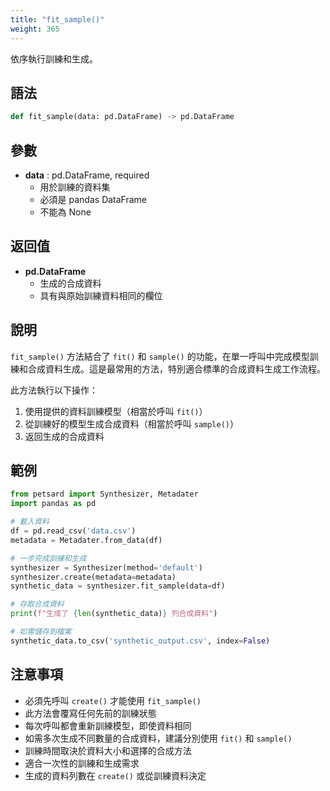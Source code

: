```yaml
---
title: "fit_sample()"
weight: 365
---
```


依序執行訓練和生成。

## 語法

```python
def fit_sample(data: pd.DataFrame) -> pd.DataFrame
```

## 參數

- **data** : pd.DataFrame, required
    - 用於訓練的資料集
    - 必須是 pandas DataFrame
    - 不能為 None

## 返回值

- **pd.DataFrame**
    - 生成的合成資料
    - 具有與原始訓練資料相同的欄位

## 說明

`fit_sample()` 方法結合了 `fit()` 和 `sample()` 的功能，在單一呼叫中完成模型訓練和合成資料生成。這是最常用的方法，特別適合標準的合成資料生成工作流程。

此方法執行以下操作：
1. 使用提供的資料訓練模型（相當於呼叫 `fit()`）
2. 從訓練好的模型生成合成資料（相當於呼叫 `sample()`）
3. 返回生成的合成資料

## 範例

```python
from petsard import Synthesizer, Metadater
import pandas as pd

# 載入資料
df = pd.read_csv('data.csv')
metadata = Metadater.from_data(df)

# 一步完成訓練和生成
synthesizer = Synthesizer(method='default')
synthesizer.create(metadata=metadata)
synthetic_data = synthesizer.fit_sample(data=df)

# 存取合成資料
print(f"生成了 {len(synthetic_data)} 列合成資料")

# 如需儲存到檔案
synthetic_data.to_csv('synthetic_output.csv', index=False)
```

## 注意事項

- 必須先呼叫 `create()` 才能使用 `fit_sample()`
- 此方法會覆寫任何先前的訓練狀態
- 每次呼叫都會重新訓練模型，即使資料相同
- 如需多次生成不同數量的合成資料，建議分別使用 `fit()` 和 `sample()`
- 訓練時間取決於資料大小和選擇的合成方法
- 適合一次性的訓練和生成需求
- 生成的資料列數在 `create()` 或從訓練資料決定